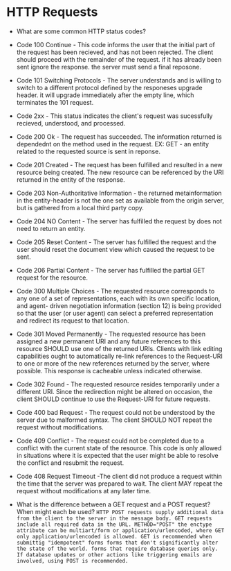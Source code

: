 # HTTP Requests
* What are some common HTTP status codes?

* Code 100 Continue - This code informs the user that the initial part of the request has been recieved, and has not been rejected.
The client should proceed with the remainder of the request. if it has already been sent ignore the response. the server must send a final reposone.

* Code 101 Switching Protocols - The server understands and is willing to switch to a different protocol defined by the responeses upgrade header. it will upgrade immediately after the empty line, which terminates the 101 request.

* Code 2xx - This status indicates the client's request was sucessfully recieved, understood, and processed. 

* Code 200 Ok - The request has succeeded. The information returned is dependednt on the method used in the request.
  EX: GET - an entity related to the requested source is sent in reponse.

* Code 201 Created - The request has been fulfilled and resulted in a new resource being created. The new resource can be referenced by the URI returned in the entity of the response. 

* Code 203 Non-Authoritative Information - the returned metainformation in the entity-header is not the one set as available from the origin server, but is gathered from a local third party copy.

* Code 204 NO Content - The server has fulfilled the request by does not need to return an entity.

* Code 205 Reset Content - The server has fulfilled the request and the user should reset the document view which caused the request to be sent.

* Code 206 Partial Content - The server has fulfilled the partial GET request for the resource.

* Code 300 Multiple Choices - The requested resource corresponds to any one of a set of representations, each with its own specific location, and agent- driven negotiation information (section 12) is being provided so that the user (or user agent) can select a preferred representation and redirect its request to that location.

* Code 301 Moved Permanently - The requested resource has been assigned a new permanent URI and any future references to this resource SHOULD use one of the returned URIs. Clients with link editing capabilities ought to automatically re-link references to the Request-URI to one or more of the new references returned by the server, where possible. This response is cacheable unless indicated otherwise.

* Code 302 Found - The requested resource resides temporarily under a different URI. Since the redirection might be altered on occasion, the client SHOULD continue to use the Request-URI for future requests.

* Code 400 bad Request - The request could not be understood by the server due to malformed syntax. The client SHOULD NOT repeat the request without modifications.

* Code 409 Conflict - The request could not be completed due to a conflict with the current state of the resource. This code is only allowed in situations where it is expected that the user might be able to resolve the conflict and resubmit the request. 

* Code 408 Request Timeout -The client did not produce a request within the time that the server was prepared to wait. The client MAY repeat the request without modifications at any later time.

* What is the difference between a GET request and a POST request? When might each be used?
`HTTP POST requests supply additional data from the client to the server in the message body. GET requests include all required data in the URL. METHOD="POST" the enctype attribute can be multiart/form or application/urlencoded, where GET only application/urlencoded is allowed. GET is recommended when submittig "idempotent" forms forms that don't significantly alter the state of the world. forms that require database queries only. If database updates or other actions like triggering emails are involved, using POST is recommended.
` 